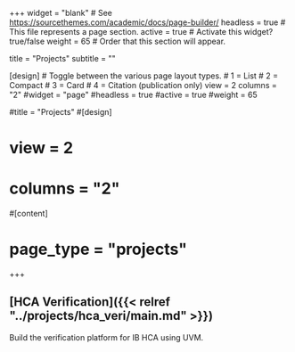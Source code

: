 +++
widget = "blank"  # See https://sourcethemes.com/academic/docs/page-builder/
headless = true  # This file represents a page section.
active = true  # Activate this widget? true/false
weight = 65  # Order that this section will appear.

title = "Projects"
subtitle = ""

[design]
    # Toggle between the various page layout types.
    #   1 = List
    #   2 = Compact
    #   3 = Card
    #   4 = Citation (publication only)
    view = 2
    columns = "2"
#widget = "page"
#headless = true
#active = true
#weight = 65

#title = "Projects"
#[design]
#    view = 2
#    columns = "2"

#[content]
#    page_type = "projects"
+++

## **[HCA Verification]({{< relref "../projects/hca_veri/main.md" >}})**
Build the verification platform for IB HCA using UVM.


